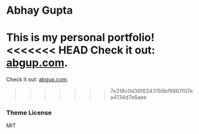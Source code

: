 # Abhay Gupta

This is my personal portfolio!
<<<<<<< HEAD
Check it out: [abgup.com](http://abgup.com).
=======
Check it out: [abgup.com](http://abgup.me).
>>>>>>> 7e318c0d36f6343156bf9967f07ea4134d7e6aee

### Theme License

MIT
